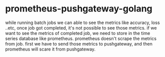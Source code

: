 # prometheus-pushgateway-golang
while running batch jobs we can able to see the metrics like accuracy, loss ..etc, once job got completed, it's not possible to see those metrics. if we want to see the metrics of completed job, we need to store in the time series database like prometheus. prometheus doesn't scrape the metrics from job. first we have to send those metrics to pushgateway, and then prometheus will scare it from pushgateway.

